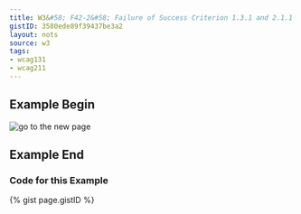 ```yaml
---
title: W3&#58; F42-2&#58; Failure of Success Criterion 1.3.1 and 2.1.1 due to using scripting events to emulate links in a way that is not programmatically determinable
gistID: 3580ede89f39437be3a2
layout: nots
source: w3
tags:
- wcag131
- wcag211
---
```


<h2 aria-describedby="{{ page.gistID }}">Example Begin</h2>
<div class="rendered-not">
   <img src="go.gif" 
   alt="go to the new page" 
   onclick="this.location.href='newpage.html'">
</div> <!-- rendered-not -->

<h2 aria-describedby="{{ page.gistID }}">Example End</h2>

<h3 aria-describedby="{{ page.gistID }}">Code for this Example</h3>
{% gist page.gistID %}
